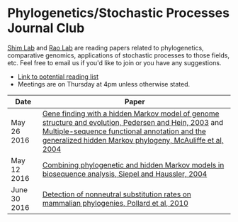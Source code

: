 # Phylogenetics/Stochastic Processes Journal Club

[Shim Lab](http://heejungshim.org) and [Rao Lab](http://www.stat.purdue.edu/~varao/) are reading papers related to phylogenetics, comparative genomics, applications of stochastic processes to those fields, etc. Feel free to email us if you'd like to join or you have any suggestions.

* [Link to potential reading list](https://docs.google.com/document/d/1whiJnESn0UGmLAcO762KCNRg6JJXb2a5CqTBrDzeHqQ/edit)
* Meetings are on Thursday at 4pm unless otherwise stated.


| Date        | Paper  |
| ------------|-----------------------|
|May 26 2016  | [Gene finding with a hidden Markov model of genome structure and evolution, Pedersen and Hein, 2003](http://www.ncbi.nlm.nih.gov/pubmed/12538242) and [Multiple-sequence functional annotation and the generalized hidden Markov phylogeny, McAuliffe et al, 2004](http://www.ncbi.nlm.nih.gov/pubmed/14988105)  |
|May 12 2016  | [Combining phylogenetic and hidden Markov models in biosequence analysis, Siepel and Haussler, 2004](http://www.ncbi.nlm.nih.gov/pubmed/15285899) |
|June 30 2016  | [Detection of nonneutral substitution rates on mammalian phylogenies, Pollard et al, 2010](http://genome.cshlp.org/content/20/1/110.long) |
